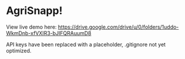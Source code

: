 # AgriSnapp!

View live demo here: https://drive.google.com/drive/u/0/folders/1uddo-WkmDnb-xfVXIR3-bJIFQRAuumD8


API keys have been replaced with a placeholder, .gitignore not yet optimized.
